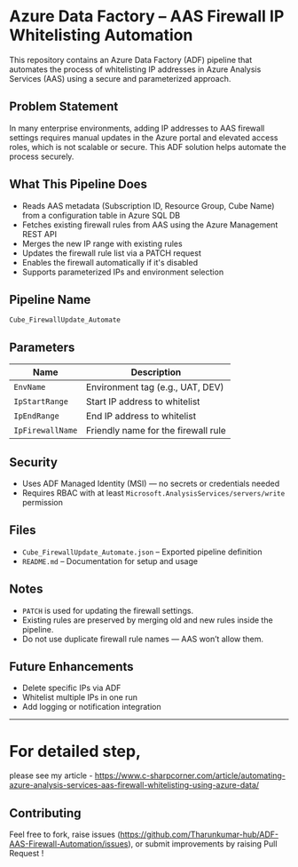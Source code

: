 # Azure Data Factory – AAS Firewall IP Whitelisting Automation

This repository contains an Azure Data Factory (ADF) pipeline that automates the process of whitelisting IP addresses in Azure Analysis Services (AAS) using a secure and parameterized approach.

## Problem Statement

In many enterprise environments, adding IP addresses to AAS firewall settings requires manual updates in the Azure portal and elevated access roles, which is not scalable or secure. This ADF solution helps automate the process securely.

## What This Pipeline Does

- Reads AAS metadata (Subscription ID, Resource Group, Cube Name) from a configuration table in Azure SQL DB
- Fetches existing firewall rules from AAS using the Azure Management REST API
- Merges the new IP range with existing rules
- Updates the firewall rule list via a PATCH request
- Enables the firewall automatically if it's disabled
- Supports parameterized IPs and environment selection

## Pipeline Name

`Cube_FirewallUpdate_Automate`

## Parameters

| Name             | Description                              |
|------------------|------------------------------------------|
| `EnvName`        | Environment tag (e.g., UAT, DEV)         |
| `IpStartRange`   | Start IP address to whitelist            |
| `IpEndRange`     | End IP address to whitelist              |
| `IpFirewallName` | Friendly name for the firewall rule      |

## Security

- Uses ADF Managed Identity (MSI) — no secrets or credentials needed
- Requires RBAC with at least `Microsoft.AnalysisServices/servers/write` permission

## Files

- `Cube_FirewallUpdate_Automate.json` – Exported pipeline definition
- `README.md` – Documentation for setup and usage

## Notes

- `PATCH` is used for updating the firewall settings.
- Existing rules are preserved by merging old and new rules inside the pipeline.
- Do not use duplicate firewall rule names — AAS won’t allow them.

## Future Enhancements

- Delete specific IPs via ADF
- Whitelist multiple IPs in one run
- Add logging or notification integration

---
# For detailed step, 
please see my article - https://www.c-sharpcorner.com/article/automating-azure-analysis-services-aas-firewall-whitelisting-using-azure-data/

## Contributing

Feel free to fork, raise issues (https://github.com/Tharunkumar-hub/ADF-AAS-Firewall-Automation/issues), or submit improvements by raising Pull Request !
